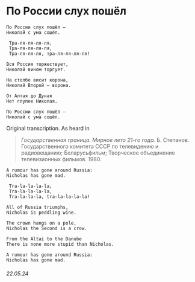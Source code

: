 # __По России слух пошёл__
```
По России слух пошёл —
Николай с ума сошёл.

 Тра-ля-ля-ля-ля,
 Тра-ля-ля-ля-ля,
 Тра-ля-ля-ля, тра-ля-ля-ля-ля!

Вся Россия торжествует,
Николай вином торгует.

На столбе висит корона,
Николай Второй — ворона.

От Алтая до Дуная
Нет глупее Николая.

По России слух пошёл —
Николай с ума сошёл.
```
Original transcription. As heard in
> *Государственная граница. Мирное лето 21-го года.* Б. Степанов. Государственного комитета СССР по телевидению и радиовещанию; Беларусьфильм; Творческое объединение телевизионных фильмов. 1980.
```
A rumour has gone around Russia:
Nicholas has gone mad.

 Tra-la-la-la-la,
 Tra-la-la-la-la,
 Tra-la-la-la, tra-la-la-la-la!

All of Russia triumphs,
Nicholas is peddling wine.

The crown hangs on a pole,
Nicholas the Second is a crow.

From the Altai to the Danube
There is none more stupid than Nicholas.

A rumour has gone around Russia:
Nicholas has gone mad.
```
###### 22.05.24
